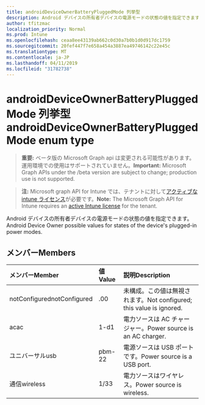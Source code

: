 ```yaml
---
title: androidDeviceOwnerBatteryPluggedMode 列挙型
description: Android デバイスの所有者デバイスの電源モードの状態の値を指定できます。
author: tfitzmac
localization_priority: Normal
ms.prod: Intune
ms.openlocfilehash: ceaa8ee43139ab662c0d30a7b0b1d0d917dc1759
ms.sourcegitcommit: 20fef447f7e658a454a3887ea49746142c22e45c
ms.translationtype: MT
ms.contentlocale: ja-JP
ms.lasthandoff: 04/11/2019
ms.locfileid: "31782738"
---
```

# <a name="androiddeviceownerbatterypluggedmode-enum-type"></a><span data-ttu-id="4a5cf-103">androidDeviceOwnerBatteryPluggedMode 列挙型</span><span class="sxs-lookup"><span data-stu-id="4a5cf-103">androidDeviceOwnerBatteryPluggedMode enum type</span></span>

> <span data-ttu-id="4a5cf-104">**重要:** ベータ版の Microsoft Graph api は変更される可能性があります。運用環境での使用はサポートされていません。</span><span class="sxs-lookup"><span data-stu-id="4a5cf-104">**Important:** Microsoft Graph APIs under the /beta version are subject to change; production use is not supported.</span></span>

> <span data-ttu-id="4a5cf-105">**注:** Microsoft graph API for Intune では、テナントに対して[アクティブな intune ライセンス](https://go.microsoft.com/fwlink/?linkid=839381)が必要です。</span><span class="sxs-lookup"><span data-stu-id="4a5cf-105">**Note:** The Microsoft Graph API for Intune requires an [active Intune license](https://go.microsoft.com/fwlink/?linkid=839381) for the tenant.</span></span>

<span data-ttu-id="4a5cf-106">Android デバイスの所有者デバイスの電源モードの状態の値を指定できます。</span><span class="sxs-lookup"><span data-stu-id="4a5cf-106">Android Device Owner possible values for states of the device's plugged-in power modes.</span></span>

## <a name="members"></a><span data-ttu-id="4a5cf-107">メンバー</span><span class="sxs-lookup"><span data-stu-id="4a5cf-107">Members</span></span>
|<span data-ttu-id="4a5cf-108">メンバー</span><span class="sxs-lookup"><span data-stu-id="4a5cf-108">Member</span></span>|<span data-ttu-id="4a5cf-109">値</span><span class="sxs-lookup"><span data-stu-id="4a5cf-109">Value</span></span>|<span data-ttu-id="4a5cf-110">説明</span><span class="sxs-lookup"><span data-stu-id="4a5cf-110">Description</span></span>|
|:---|:---|:---|
|<span data-ttu-id="4a5cf-111">notConfigured</span><span class="sxs-lookup"><span data-stu-id="4a5cf-111">notConfigured</span></span>|<span data-ttu-id="4a5cf-112">.0</span><span class="sxs-lookup"><span data-stu-id="4a5cf-112">0</span></span>|<span data-ttu-id="4a5cf-113">未構成。この値は無視されます。</span><span class="sxs-lookup"><span data-stu-id="4a5cf-113">Not configured; this value is ignored.</span></span>|
|<span data-ttu-id="4a5cf-114">ac</span><span class="sxs-lookup"><span data-stu-id="4a5cf-114">ac</span></span>|<span data-ttu-id="4a5cf-115">1-d</span><span class="sxs-lookup"><span data-stu-id="4a5cf-115">1</span></span>|<span data-ttu-id="4a5cf-116">電力ソースは AC チャージャー。</span><span class="sxs-lookup"><span data-stu-id="4a5cf-116">Power source is an AC charger.</span></span>|
|<span data-ttu-id="4a5cf-117">ユニバーサル</span><span class="sxs-lookup"><span data-stu-id="4a5cf-117">usb</span></span>|<span data-ttu-id="4a5cf-118">pbm-2</span><span class="sxs-lookup"><span data-stu-id="4a5cf-118">2</span></span>|<span data-ttu-id="4a5cf-119">電源ソースは USB ポートです。</span><span class="sxs-lookup"><span data-stu-id="4a5cf-119">Power source is a USB port.</span></span>|
|<span data-ttu-id="4a5cf-120">通信</span><span class="sxs-lookup"><span data-stu-id="4a5cf-120">wireless</span></span>|<span data-ttu-id="4a5cf-121">1/3</span><span class="sxs-lookup"><span data-stu-id="4a5cf-121">3</span></span>|<span data-ttu-id="4a5cf-122">電力ソースはワイヤレス。</span><span class="sxs-lookup"><span data-stu-id="4a5cf-122">Power source is wireless.</span></span>|





